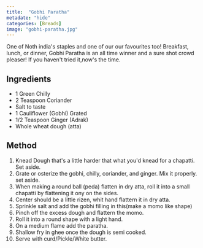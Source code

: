 ```yaml
---
title:  "Gobhi Paratha"
metadate: "hide"
categories: [Breads]
image: "gobhi-paratha.jpg"
---
```


One of Noth india's staples and one of our our favourites too! Breakfast, lunch, or dinner, Gobhi Paratha is an all time winner and a sure shot crowd pleaser! If you haven't tried it,now's the time. 

## Ingredients

- 1 Green Chilly
- 2 Teaspoon Coriander
- Salt to taste
- 1 Cauliflower (Gobhi) Grated
- 1/2 Teaspoon Ginger (Adrak)
- Whole wheat dough (atta)


## Method

1. Knead Dough that's a little harder that what you'd knead for a chapatti. Set aside. 
2. Grate or osterize the gobhi, chilly, coriander, and ginger. Mix it properly. set aside.   
3. When making a round ball (peda) flatten in dry atta, roll it into a small chapatti by flattening it ony on the sides. 
4. Center should be a little rizen, whit hand flattern it in dry atta.
5. Sprinkle salt and add the gobhi filling in this(make a momo like shape)
6. Pinch off the excess dough and flattern the momo. 
7. Roll it into a round shape with a light hand. 
8. On a medium flame add the paratha. 
9. Shallow fry in ghee once the dough is semi cooked. 
10. Serve with curd/Pickle/White butter. 

